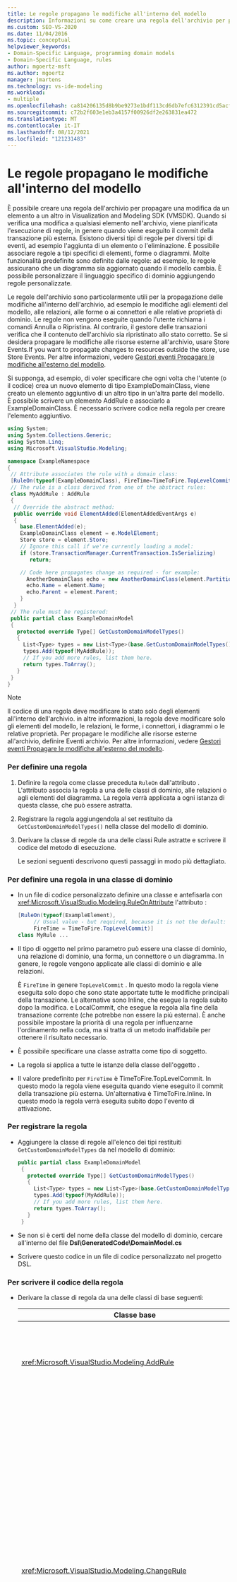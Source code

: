 ```yaml
---
title: Le regole propagano le modifiche all'interno del modello
description: Informazioni su come creare una regola dell'archivio per propagare una modifica da un elemento a un altro in Visualization and Modeling SDK (VMSDK).
ms.custom: SEO-VS-2020
ms.date: 11/04/2016
ms.topic: conceptual
helpviewer_keywords:
- Domain-Specific Language, programming domain models
- Domain-Specific Language, rules
author: mgoertz-msft
ms.author: mgoertz
manager: jmartens
ms.technology: vs-ide-modeling
ms.workload:
- multiple
ms.openlocfilehash: ca814206135d8b9be9273e1bdf113cd6db7efc6312391cd5acf6cf1e1559f7d9
ms.sourcegitcommit: c72b2f603e1eb3a4157f00926df2e263831ea472
ms.translationtype: MT
ms.contentlocale: it-IT
ms.lasthandoff: 08/12/2021
ms.locfileid: "121231483"
---
```

# <a name="rules-propagate-changes-within-the-model"></a>Le regole propagano le modifiche all'interno del modello
È possibile creare una regola dell'archivio per propagare una modifica da un elemento a un altro in Visualization and Modeling SDK (VMSDK). Quando si verifica una modifica a qualsiasi elemento nell'archivio, viene pianificata l'esecuzione di regole, in genere quando viene eseguito il commit della transazione più esterna. Esistono diversi tipi di regole per diversi tipi di eventi, ad esempio l'aggiunta di un elemento o l'eliminazione. È possibile associare regole a tipi specifici di elementi, forme o diagrammi. Molte funzionalità predefinite sono definite dalle regole: ad esempio, le regole assicurano che un diagramma sia aggiornato quando il modello cambia. È possibile personalizzare il linguaggio specifico di dominio aggiungendo regole personalizzate.

 Le regole dell'archivio sono particolarmente utili per la propagazione delle modifiche all'interno dell'archivio, ad esempio le modifiche agli elementi del modello, alle relazioni, alle forme o ai connettori e alle relative proprietà di dominio. Le regole non vengono eseguite quando l'utente richiama i comandi Annulla o Ripristina. Al contrario, il gestore delle transazioni verifica che il contenuto dell'archivio sia ripristinato allo stato corretto. Se si desidera propagare le modifiche alle risorse esterne all'archivio, usare Store Events.If you want to propagate changes to resources outside the store, use Store Events. Per altre informazioni, vedere [Gestori eventi Propagare le modifiche all'esterno del modello](../modeling/event-handlers-propagate-changes-outside-the-model.md).

 Si supponga, ad esempio, di voler specificare che ogni volta che l'utente (o il codice) crea un nuovo elemento di tipo ExampleDomainClass, viene creato un elemento aggiuntivo di un altro tipo in un'altra parte del modello. È possibile scrivere un elemento AddRule e associarlo a ExampleDomainClass. È necessario scrivere codice nella regola per creare l'elemento aggiuntivo.

```csharp
using System;
using System.Collections.Generic;
using System.Linq;
using Microsoft.VisualStudio.Modeling;

namespace ExampleNamespace
{
 // Attribute associates the rule with a domain class:
 [RuleOn(typeof(ExampleDomainClass), FireTime=TimeToFire.TopLevelCommit)]
 // The rule is a class derived from one of the abstract rules:
 class MyAddRule : AddRule
 {
  // Override the abstract method:
  public override void ElementAdded(ElementAddedEventArgs e)
  {
    base.ElementAdded(e);
    ExampleDomainClass element = e.ModelElement;
    Store store = element.Store;
    // Ignore this call if we're currently loading a model:
    if (store.TransactionManager.CurrentTransaction.IsSerializing)
       return;

    // Code here propagates change as required - for example:
      AnotherDomainClass echo = new AnotherDomainClass(element.Partition);
      echo.Name = element.Name;
      echo.Parent = element.Parent;
    }
  }
 // The rule must be registered:
 public partial class ExampleDomainModel
 {
   protected override Type[] GetCustomDomainModelTypes()
   {
     List<Type> types = new List<Type>(base.GetCustomDomainModelTypes());
     types.Add(typeof(MyAddRule));
     // If you add more rules, list them here.
     return types.ToArray();
   }
 }
}
```

> [!NOTE]
> Il codice di una regola deve modificare lo stato solo degli elementi all'interno dell'archivio. in altre informazioni, la regola deve modificare solo gli elementi del modello, le relazioni, le forme, i connettori, i diagrammi o le relative proprietà. Per propagare le modifiche alle risorse esterne all'archivio, definire Eventi archivio. Per altre informazioni, vedere [Gestori eventi Propagare le modifiche all'esterno del modello](../modeling/event-handlers-propagate-changes-outside-the-model.md).

### <a name="to-define-a-rule"></a>Per definire una regola

1. Definire la regola come classe preceduta `RuleOn` dall'attributo . L'attributo associa la regola a una delle classi di dominio, alle relazioni o agli elementi del diagramma. La regola verrà applicata a ogni istanza di questa classe, che può essere astratta.

2. Registrare la regola aggiungendola al set restituito da `GetCustomDomainModelTypes()` nella classe del modello di dominio.

3. Derivare la classe di regole da una delle classi Rule astratte e scrivere il codice del metodo di esecuzione.

   Le sezioni seguenti descrivono questi passaggi in modo più dettagliato.

### <a name="to-define-a-rule-on-a-domain-class"></a>Per definire una regola in una classe di dominio

- In un file di codice personalizzato definire una classe e antefisarla con <xref:Microsoft.VisualStudio.Modeling.RuleOnAttribute> l'attributo :

    ```csharp
    [RuleOn(typeof(ExampleElement),
         // Usual value - but required, because it is not the default:
         FireTime = TimeToFire.TopLevelCommit)]
    class MyRule ...

    ```

- Il tipo di oggetto nel primo parametro può essere una classe di dominio, una relazione di dominio, una forma, un connettore o un diagramma. In genere, le regole vengono applicate alle classi di dominio e alle relazioni.

     È `FireTime` in genere `TopLevelCommit` . In questo modo la regola viene eseguita solo dopo che sono state apportate tutte le modifiche principali della transazione. Le alternative sono Inline, che esegue la regola subito dopo la modifica. e LocalCommit, che esegue la regola alla fine della transazione corrente (che potrebbe non essere la più esterna). È anche possibile impostare la priorità di una regola per influenzarne l'ordinamento nella coda, ma si tratta di un metodo inaffidabile per ottenere il risultato necessario.

- È possibile specificare una classe astratta come tipo di soggetto.

- La regola si applica a tutte le istanze della classe dell'oggetto .

- Il valore predefinito per `FireTime` è TimeToFire.TopLevelCommit. In questo modo la regola viene eseguita quando viene eseguito il commit della transazione più esterna. Un'alternativa è TimeToFire.Inline. In questo modo la regola verrà eseguita subito dopo l'evento di attivazione.

### <a name="to-register-the-rule"></a>Per registrare la regola

- Aggiungere la classe di regole all'elenco dei tipi restituiti `GetCustomDomainModelTypes` da nel modello di dominio:

    ```csharp
    public partial class ExampleDomainModel
     {
       protected override Type[] GetCustomDomainModelTypes()
       {
         List<Type> types = new List<Type>(base.GetCustomDomainModelTypes());
         types.Add(typeof(MyAddRule));
         // If you add more rules, list them here.
         return types.ToArray();
       }
     }

    ```

- Se non si è certi del nome della classe del modello di dominio, cercare all'interno del file **Dsl\GeneratedCode\DomainModel.cs**

- Scrivere questo codice in un file di codice personalizzato nel progetto DSL.

### <a name="to-write-the-code-of-the-rule"></a>Per scrivere il codice della regola

- Derivare la classe di regola da una delle classi di base seguenti:

  | Classe base | Trigger |
  |-|-|
  | <xref:Microsoft.VisualStudio.Modeling.AddRule> | Viene aggiunto un elemento, un collegamento o una forma.<br /><br /> Usare questa opzione per rilevare nuove relazioni, oltre ai nuovi elementi. |
  | <xref:Microsoft.VisualStudio.Modeling.ChangeRule> | Il valore di una proprietà di dominio viene modificato. L'argomento del metodo fornisce i valori vecchi e nuovi.<br /><br /> Per le forme, questa regola viene attivata quando la proprietà `AbsoluteBounds` predefinita cambia, se la forma viene spostata.<br /><br /> In molti casi, è più comodo eseguire l'override `OnValueChanged` o nel gestore della `OnValueChanging` proprietà. Questi metodi vengono chiamati immediatamente prima e dopo la modifica. Al contrario, la regola viene in genere eseguita alla fine della transazione. Per altre informazioni, vedere [Gestori delle modifiche del valore della proprietà di dominio](../modeling/domain-property-value-change-handlers.md). **Nota:**  Questa regola non viene attivata quando viene creato o eliminato un collegamento. Scrivere invece un e `AddRule` un per la relazione di `DeleteRule` dominio. |
  | <xref:Microsoft.VisualStudio.Modeling.DeletingRule> | Attivato quando un elemento o un collegamento sta per essere eliminato. La proprietà ModelElement.IsDeleting è true fino alla fine della transazione. |
  | <xref:Microsoft.VisualStudio.Modeling.DeleteRule> | Viene eseguita quando un elemento o un collegamento è stato eliminato. La regola viene eseguita dopo l'esecuzione di tutte le altre regole, tra cui DeletingRules. ModelElement.IsDeleting è false e ModelElement.IsDeleted è true. Per consentire un annullamento successivo, l'elemento non viene effettivamente rimosso dalla memoria, ma viene rimosso da Store.ElementDirectory. |
  | <xref:Microsoft.VisualStudio.Modeling.MoveRule> | Un elemento viene spostato da una partizione dell'archivio a un'altra.<br /><br /> Si noti che questo non è correlato alla posizione grafica di una forma. |
  | <xref:Microsoft.VisualStudio.Modeling.RolePlayerChangeRule> | Questa regola si applica solo alle relazioni di dominio. Viene attivato se si assegna in modo esplicito un elemento del modello a una delle estremità di un collegamento. |
  | <xref:Microsoft.VisualStudio.Modeling.RolePlayerPositionChangeRule> | Attivato quando l'ordinamento dei collegamenti da o verso un elemento viene modificato usando i metodi MoveBefore o MoveToIndex in un collegamento. |
  | <xref:Microsoft.VisualStudio.Modeling.TransactionBeginningRule> | Eseguito quando viene creata una transazione. |
  | <xref:Microsoft.VisualStudio.Modeling.TransactionCommittingRule> | Viene eseguito quando sta per essere eseguito il commit della transazione. |
  | <xref:Microsoft.VisualStudio.Modeling.TransactionRollingBackRule> | Viene eseguito quando sta per essere eseguito il rollback della transazione. |

- Ogni classe ha un metodo di cui si esegue l'override. Digitare `override` la classe per individuarla. Il parametro di questo metodo identifica l'elemento che viene modificato.

  Si notino i punti seguenti sulle regole:

1. Il set di modifiche in una transazione potrebbe attivare molte regole. In genere, le regole vengono eseguite quando viene eseguito il commit della transazione più esterna. Vengono eseguite in un ordine non specificato.

2. Una regola viene sempre eseguita all'interno di una transazione. Pertanto, non è necessario creare una nuova transazione per apportare modifiche.

3. Le regole non vengono eseguite quando viene eseguito il rollback di una transazione o quando vengono eseguite le operazioni di annullamento o ripristino. Queste operazioni reimpostano tutto il contenuto dello Store allo stato precedente. Pertanto, se la regola modifica lo stato di qualsiasi elemento esterno allo Store, potrebbe non essere sincronizzato con il contenuto dello Store. Per aggiornare lo stato all'esterno dello Store, è meglio usare Eventi. Per altre informazioni, vedere [Gestori eventi Propagare le modifiche all'esterno del modello](../modeling/event-handlers-propagate-changes-outside-the-model.md).

4. Alcune regole vengono eseguite quando un modello viene caricato da un file. Per determinare se è in corso il caricamento o il salvataggio, usare `store.TransactionManager.CurrentTransaction.IsSerializing` .

5. Se il codice della regola crea altri trigger di regola, verranno aggiunti alla fine dell'elenco di attivazione e verranno eseguiti prima del completamento della transazione. Le regole deletedRules vengono eseguite dopo tutte le altre regole. Una regola può essere eseguita più volte in una transazione, una volta per ogni modifica.

6. Per passare informazioni a e da regole, è possibile archiviare le informazioni in `TransactionContext` . Si tratta solo di un dizionario gestito durante la transazione. Viene eliminato al termine della transazione. Gli argomenti dell'evento in ogni regola forniscono l'accesso ad esso. Tenere presente che le regole non vengono eseguite in un ordine stimabile.

7. Usare le regole dopo aver considerato altre alternative. Ad esempio, se si vuole aggiornare una proprietà quando un valore cambia, è consigliabile usare una proprietà calcolata. Se si desidera vincolare le dimensioni o la posizione di una forma, usare un oggetto `BoundsRule` . Se si vuole rispondere a una modifica nel valore di una proprietà, aggiungere `OnValueChanged` un gestore alla proprietà . Per altre informazioni, vedere [Risposta e propagazione delle modifiche.](../modeling/responding-to-and-propagating-changes.md)

## <a name="example"></a>Esempio
 Nell'esempio seguente viene aggiornata una proprietà quando viene creata un'istanza di una relazione di dominio per collegare due elementi. La regola verrà attivata non solo quando l'utente crea un collegamento in un diagramma, ma anche se il codice programma crea un collegamento.

 Per testare questo esempio, creare un DSL usando il modello di soluzione Task Flow e inserire il codice seguente in un file nel progetto Dsl. Compilare ed eseguire la soluzione e aprire il file di esempio nel progetto debug. Disegnare un collegamento di commento tra una forma Commento e un elemento di flusso. Il testo nel commento viene modificato per segnalare l'elemento più recente a cui è stato connesso.

 In pratica, in genere si scrive una regola DeleteRule per ogni AddRule.

```csharp
using System;
using System.Collections.Generic;
using System.Linq;
using System.Text;
using Microsoft.VisualStudio.Modeling;

namespace Company.TaskRuleExample
{

  [RuleOn(typeof(CommentReferencesSubjects))]
  public class RoleRule : AddRule
  {

    public override void ElementAdded(ElementAddedEventArgs e)
    {
      base.ElementAdded(e);
      CommentReferencesSubjects link = e.ModelElement as CommentReferencesSubjects;
      Comment comment = link.Comment;
      FlowElement subject = link.Subject;
      Transaction current = link.Store.TransactionManager.CurrentTransaction;
      // Don't want to run when we're just loading from file:
      if (current.IsSerializing) return;
      comment.Text = "Flow has " + subject.FlowTo.Count + " outgoing connections";
    }

  }

  public partial class TaskRuleExampleDomainModel
  {
    protected override Type[] GetCustomDomainModelTypes()
    {
      List<Type> types = new List<Type>(base.GetCustomDomainModelTypes());
      types.Add(typeof(RoleRule));
      return types.ToArray();
    }
  }

}
```

## <a name="see-also"></a>Vedi anche

- [I gestori eventi propagano le modifiche al di fuori del modello](../modeling/event-handlers-propagate-changes-outside-the-model.md)